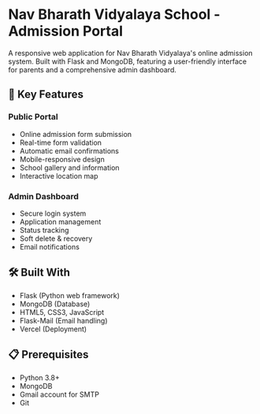 # Nav Bharath Vidyalaya School - Admission Portal

A responsive web application for Nav Bharath Vidyalaya's online admission system. Built with Flask and MongoDB, featuring a user-friendly interface for parents and a comprehensive admin dashboard.

## 🌟 Key Features

### Public Portal
- Online admission form submission
- Real-time form validation
- Automatic email confirmations
- Mobile-responsive design
- School gallery and information
- Interactive location map

### Admin Dashboard
- Secure login system
- Application management
- Status tracking
- Soft delete & recovery
- Email notifications

## 🛠️ Built With
- Flask (Python web framework)
- MongoDB (Database)
- HTML5, CSS3, JavaScript
- Flask-Mail (Email handling)
- Vercel (Deployment)

## 📋 Prerequisites
- Python 3.8+
- MongoDB
- Gmail account for SMTP
- Git

